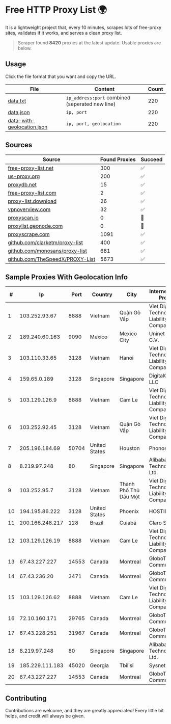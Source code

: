 
# Free HTTP Proxy List 🌍

It is a lightweight project that, every 10 minutes, scrapes lots of free-proxy sites, validates if it works, and serves a clean proxy list.


> Scraper found **8420** proxies at the latest update. Usable proxies are below.

## Usage

Click the file format that you want and copy the URL.


|File|Content|Count|
|----|-------|-----|
|[data.txt](https://raw.githubusercontent.com/themiralay/Proxy-List-World/master/data.txt)|`ip_address:port` combined (seperated new line)|220|
|[data.json](https://raw.githubusercontent.com/themiralay/Proxy-List-World/master/data.json)|`ip, port`|220|
|[data-with-geolocation.json](https://raw.githubusercontent.com/themiralay/Proxy-List-World/master/data-with-geolocation.json)|`ip, port, geolocation`|220|

## Sources

|Source|Found Proxies|Succeed|
|------|-------------|-------|
|[free-proxy-list.net](https://free-proxy-list.net)|300|✅|
|[us-proxy.org](https://www.us-proxy.org)|200|✅|
|[proxydb.net](http://proxydb.net)|15|✅|
|[free-proxy-list.com](https://free-proxy-list.com/?page=&port=&type%5B%5D=http&type%5B%5D=https&up_time=0&search=Search)|2|✅|
|[proxy-list.download](https://www.proxy-list.download/HTTP)|26|✅|
|[vpnoverview.com](https://vpnoverview.com/privacy/anonymous-browsing/free-proxy-servers)|32|✅|
|[proxyscan.io](https://www.proxyscan.io)|0|🚫|
|[proxylist.geonode.com](https://proxylist.geonode.com/api/proxy-list?limit=300&page=1&sort_by=lastChecked&sort_type=desc&protocols=http,https)|0|🚫|
|[proxyscrape.com](https://api.proxyscrape.com/v2/?request=displayproxies&protocol=http&timeout=10000&country=all&ssl=all&anonymity=all)|1091|✅|
|[github.com/clarketm/proxy-list](https://raw.githubusercontent.com/clarketm/proxy-list/master/proxy-list-raw.txt)|400|✅|
|[github.com/monosans/proxy-list](https://raw.githubusercontent.com/monosans/proxy-list/main/proxies/http.txt)|681|✅|
|[github.com/TheSpeedX/PROXY-List](https://raw.githubusercontent.com/TheSpeedX/PROXY-List/master/http.txt)|5673|✅|


## Sample Proxies With Geolocation Info

|#|Ip|Port|Country|City|Internet Service Provider|
|-|--|----|-------|----|-------------------------|
|1|103.252.93.67|8888|Vietnam|Quận Gò Vấp|Viet Digital Technology Liability Company|
|2|189.240.60.163|9090|Mexico|Mexico City|Uninet S.A. de C.V.|
|3|103.110.33.65|3128|Vietnam|Hanoi|Viet Digital Technology Liability Company|
|4|159.65.0.189|3128|Singapore|Singapore|DigitalOcean, LLC|
|5|103.129.126.9|8888|Vietnam|Cam Le|Viet Digital Technology Liability Company|
|6|103.252.92.45|3128|Vietnam|Quận Gò Vấp|Viet Digital Technology Liability Company|
|7|205.196.184.69|50704|United States|Houston|Phonoscope|
|8|8.219.97.248|80|Singapore|Singapore|Alibaba (US) Technology Co., Ltd.|
|9|103.252.95.7|3128|Vietnam|Thành Phố Thủ Dầu Một|Viet Digital Technology Liability Company|
|10|194.195.86.222|3128|United States|Phoenix|HOSTINGER US|
|11|200.166.248.217|128|Brazil|Cuiabá|Claro S.A|
|12|103.129.126.19|8888|Vietnam|Cam Le|Viet Digital Technology Liability Company|
|13|67.43.227.227|14553|Canada|Montreal|GloboTech Communications|
|14|67.43.236.20|3471|Canada|Montreal|GloboTech Communications|
|15|103.129.126.62|8888|Vietnam|Cam Le|Viet Digital Technology Liability Company|
|16|72.10.160.171|29765|Canada|Montreal|GloboTech Communications|
|17|67.43.228.251|31967|Canada|Montreal|GloboTech Communications|
|18|8.219.97.248|80|Singapore|Singapore|Alibaba (US) Technology Co., Ltd.|
|19|185.229.111.183|45020|Georgia|Tbilisi|Sysnet LLC|
|20|67.43.227.227|14553|Canada|Montreal|GloboTech Communications|



## Contributing

Contributions are welcome, and they are greatly appreciated! Every
little bit helps, and credit will always be given.

